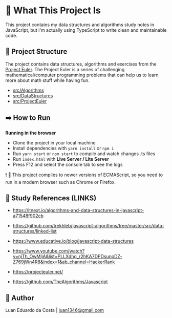 # :book: What This Project Is

This project contains my data structures and algorithms study notes in JavaScript, but i'm actually using TypeScript to write clean and maintainable code.

## :file_folder: Project Structure

The project contains data structures, algorithms and exercises from the [Project Euler](https://projecteuler.net/). The Project Euler is a series of challenging mathematical/computer programming problems that can help us to learn more about math stuff while having fun.

- [src/Algorithms](src/Algorithms)
- [src/DataStructures](src/DataStructures)
- [src/ProjectEuler](src/ProjectEuler)

## :arrow_right: How to Run

**Running in the browser**

- Clone the project in your local machine
- Install dependencies with `yarn install` or `npm i`
- Run `yarn start` or `npm start` to compile and watch changes .ts files
- Run `index.html` with **Live Server / Lite Server**
- Press F12 and select the console tab to see the logs

:exclamation: :rocket: This project compiles to newer versions of ECMAScript, so you need to run in a modern browser such as Chrome or Firefox.

## :link: Study References (LINKS)

- https://itnext.io/algorithms-and-data-structures-in-javascript-a71548f902cb

- https://github.com/trekhleb/javascript-algorithms/tree/master/src/data-structures/linked-list

- https://www.educative.io/blog/javascript-data-structures

- https://www.youtube.com/watch?v=njTh_OwMljA&list=PLLXdhg_r2hKA7DPDsunoDZ-Z769jWn4R8&index=1&ab_channel=HackerRank

- https://projecteuler.net/

- https://github.com/TheAlgorithms/Javascript

## :man: Author

Luan Eduardo da Costa | luan1346@gmail.com
